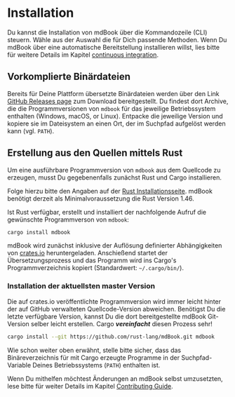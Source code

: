 # Installation

Du kannst die Installation von mdBook über die Kommandozeile (CLI)
steuern.  Wähle aus der Auswahl die für Dich passende Methoden.  Wenn
Du mdBook über eine automatische Bereitstellung installieren willst,
lies bitte für weitere Details im Kapitel [continuous integration].

[continuous integration]: ../continuous-integration.md

## Vorkomplierte Binärdateien

Bereits für Deine Plattform übersetzte Binärdateien werden über den
Link [GitHub Releases page][releases] zum Download bereitgestellt.  Du
findest dort Archive, die die Programmversionen von `mdbook` für das
jeweilige Betriebssystem enthalten (Windows, macOS, or
Linux). Entpacke die jeweilige Version und kopiere sie im Dateisystem
an einen Ort, der im Suchpfad aufgelöst werden kann (vgl. `PATH`).

[releases]: https://github.com/rust-lang/mdBook/releases

## Erstellung aus den Quellen mittels Rust

Um eine ausführbare Programmversion von `mdbook` aus dem Quellcode zu
erzeugen, musst Du gegebenenfalls zunächst Rust und Cargo installieren.

Folge hierzu bitte den Angaben auf der [Rust Installationsseite].
mdBook benötigt derzeit als Minimalvoraussetzung die Rust Version 1.46.

Ist Rust verfügbar, erstellt und installiert der nachfolgende Aufruf die gewünschte Programmverson von `mdbook`:

```sh
cargo install mdbook
```

mdBook wird zunächst inklusive der Auflösung definierter
Abhängigkeiten von [crates.io] heruntergeladen. Anschießend startet
der Übersetzungsprozess und das Programm wird ins Cargo's
Programmverzeichnis kopiert (Standardwert: `~/.cargo/bin/`).

[Rust Installationsseite]: https://www.rust-lang.org/tools/install
[crates.io]: https://crates.io/

### Installation der aktuellsten master Version

Die auf crates.io veröffentlichte Programmversion wird immer leicht
hinter der auf GitHub verwalteten Quellcode-Version
abweichen. Benötigst Du die letzte verfügbare Version, kannst Du die
dort bereitgestellte mdBook Git-Version selber leicht erstellen. Cargo ***vereinfacht*** diesen Prozess sehr!

```sh
cargo install --git https://github.com/rust-lang/mdBook.git mdbook
```

Wie schon weiter oben erwähnt, stelle bitte sicher, dass das
Binäreverzeichnis für mit Cargo erzeugte Programme in der
Suchpfad-Variable Deines Betriebssystems (`PATH`) enthalten ist.

Wenn Du mithelfen möchtest Änderungen an mdBook selbst umzusetzten,
lese bitte für weiter Details im Kapitel [Contributing Guide].

[Contributing Guide]: https://github.com/rust-lang/mdBook/blob/master/CONTRIBUTING.md
